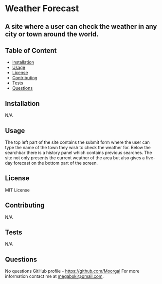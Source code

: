 # Weather Forecast

## A site where a user can check the weather in any city or town around the world.

## Table of Content

- [Installation](#installation)
- [Usage](#usage)
- [License](#license)
- [Contributing](#contributing)
- [Tests](#tests)
- [Questions](#questions)

## Installation

N/A

## Usage

The top left part of the site contains the submit form where the user can type the name of the town they wish to check the weather for. Below the searchbar there is a history panel which contains previous searches. The site not only presents the current weather of the area but also gives a five-day forecast on the bottom part of the screen.

## License

MIT License

## Contributing

N/A

## Tests

N/A

## Questions

No questions
GitHub profile - https://github.com/Moorgal
For more information contact me at megaboki@gmail.com.
